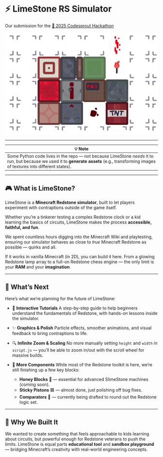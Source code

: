 # ⚡ LimeStone RS Simulator

Our submission for the [🌱 2025 Codesprout Hackathon](https://codesprout.devpost.com/)

![LimeStone banner](https://github.com/chococaker/LimeStone/blob/main/readme_assets/banner.png?raw=true)

---

| 💡 Note                                                                                                                                                                                                                                                     |
| ----------------------------------------------------------------------------------------------------------------------------------------------------------------------------------------------------------------------------------------------------------- |
| Some Python code lives in the repo — not because LimeStone *needs* it to run, but because we used it to **generate assets** (e.g., transforming images of textures into different states). |

---

## 🎮 What is LimeStone?

LimeStone is a **Minecraft Redstone simulator**, built to let players experiment with contraptions outside of the game itself.

Whether you’re a tinkerer testing a complex Redstone clock or a kid learning the basics of circuits, LimeStone makes the process **accessible, faithful, and fun**.

We spent countless hours digging into the Minecraft Wiki and playtesting, ensuring our simulator behaves as close to *true* Minecraft Redstone as possible — quirks and all.

If it works in vanilla Minecraft (in 2D), you can build it here. From a glowing Redstone lamp array to a full-on Redstone chess engine — the only limit is your **RAM** and your **imagination**.

---

## 🚀 What’s Next

Here’s what we’re planning for the future of LimeStone:

* 📘 **Interactive Tutorials**
  A step-by-step guide to help beginners understand the fundamentals of Redstone, with hands-on lessons inside the simulator.

* ✨ **Graphics & Polish**
  Particle effects, smoother animations, and visual feedback to bring contraptions to life.

* 🔍 **Infinite Zoom & Scaling**
  No more manually setting `height` and `width` in `script.js` — you’ll be able to zoom in/out with the scroll wheel for massive builds.

* 🧩 **More Components**
  While most of the Redstone toolkit is here, we’re still finishing up a few key blocks:

  * **Honey Blocks** 🧃 — essential for advanced SlimeStone machines (coming soon).
  * **Sticky Pistons** 🟩 — almost done, just polishing off bug fixes.
  * **Comparators** 🔴 — currently being drafted to round out the Redstone logic set.

---

## 🌟 Why We Built It

We wanted to create something that feels approachable to kids learning about circuits, but powerful enough for Redstone veterans to push the limits. LimeStone is equal parts **educational tool** and **sandbox playground** — bridging Minecraft’s creativity with real-world engineering concepts.
